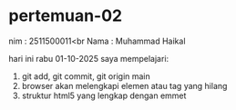 # pertemuan-02
nim : 2511500011<br
Nama : Muhammad Haikal

hari ini rabu 01-10-2025  saya mempelajari: 
<ol>
    <li>git add, git commit, git origin main</li>
    <li>browser akan melengkapi elemen atau tag yang hilang</li>
    <li>struktur html5 yang lengkap dengan emmet</li>
</ol>